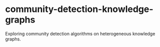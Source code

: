 # community-detection-knowledge-graphs
Exploring community detection algorithms on heterogeneous knowledge graphs.
